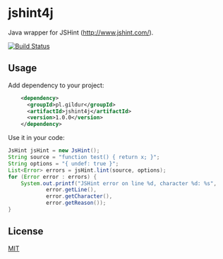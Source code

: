 jshint4j
========

Java wrapper for JSHint (http://www.jshint.com/).

[![Build Status](https://travis-ci.org/gildur/jshint4j.svg?branch=master)](https://travis-ci.org/gildur/jshint4j)

Usage
-----

Add dependency to your project:
```xml
    <dependency>
      <groupId>pl.gildur</groupId>
      <artifactId>jshint4j</artifactId>
      <version>1.0.0</version>
    </dependency>
```

Use it in your code:
```java
JsHint jsHint = new JsHint();
String source = "function test() { return x; }";
String options = "{ undef: true }";
List<Error> errors = jsHint.lint(source, options);
for (Error error : errors) {
    System.out.printf("JSHint error on line %d, character %d: %s",
            error.getLine(),
            error.getCharacter(),
            error.getReason());
}
```

License
-------

<a href="https://raw.githubusercontent.com/gildur/jshint4j/master/LICENSE">MIT</a>
